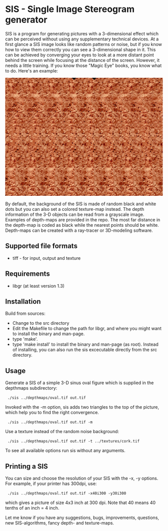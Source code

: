 # SIS - Single  Image  Stereogram  generator
SIS is a program for generating pictures with a 3-dimensional effect which can
be perceived without using any supplementary technical devices. At a first
glance a SIS image looks like random patterns or noise, but if you know how to
view them correctly you can see a 3-dimensional shape in it. This can be
achieved by converging your eyes to look at a more distant point behind the
screen while focusing at the distance of the screen. However, it needs a little
training. If you know those "Magic Eye" books, you know what to do. Here's an
example:

![Example of a single image stereogram](examples/oval.png "Single Image Stereogram")

By default, the background of the SIS is made of random black and white dots
but you can also set a colored texture-map instead. The depth information of
the 3-D objects can be read from a grayscale image. Examples of depth-maps are
provided in the repo. The most far distance in the depth-map is coded as black
while the nearest points should be white. Depth-maps can be created with a
ray-tracer or 3D-modeling software.

## Supported file formats
* tiff - for input, output and texture

## Requirements
* libgr (at least version 1.3)

## Installation
Build from sources:

* Change to the src directory
* Edit the Makefile to change the path for libgr, and where you might want
  to install the binary and man-page.
* type 'make'.
* type 'make install' to install the binary and man-page (as root). Instead of
  installing, you can also run the sis excecutable directly from the src directory.

## Usage
Generate a SIS of a simple 3-D sinus oval figure which is supplied in the
depthmaps subdirectory:

     ./sis ../depthmaps/oval.tif out.tif

Invoked with the -m option, sis adds two triangles to the top of the
picture, which help you to find the right convergence.

     ./sis ../depthmaps/oval.tif out.tif -m

Use a texture instead of the random noise background:

     ./sis ../depthmaps/oval.tif out.tif -t ../textures/cork.tif

To see all available options run sis without any arguments.

## Printing a SIS
  You can size and choose the resolution of your SIS with the -x, -y options.
  For example, if your printer has 300dpi, use:

     ./sis ../depthmaps/oval.tif out.tif -x40i300 -y30i300

  which gives a picture of size 4x3 inch at 300 dpi. Note that 40 means
  40 tenths of an inch = 4 inch.

Let me know if you have any suggestions, bugs, improvements, questions, new
SIS-algorithms, fancy depth- and texture-maps.
